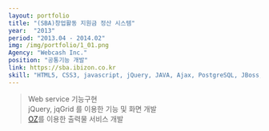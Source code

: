 ```yaml
---
layout: portfolio
title: "(SBA)창업활동 지원금 정산 시스템"
year:  "2013"
period: "2013.04 - 2014.02"
img: /img/portfolio/1_01.png
Agency: "Webcash Inc."
position: "공통기능 개발"
link: https://sba.ibizon.co.kr
skill: "HTML5, CSS3, javascript, jQuery, JAVA, Ajax, PostgreSQL, JBoss, JexFramework"
---
```

> Web service 기능구현<br>
jQuery, jqGrid 를 이용한 기능 및 화면 개발<br>
<a href="http://www.forcs.com/">OZ</a>를 이용한 출력물 서비스 개발
